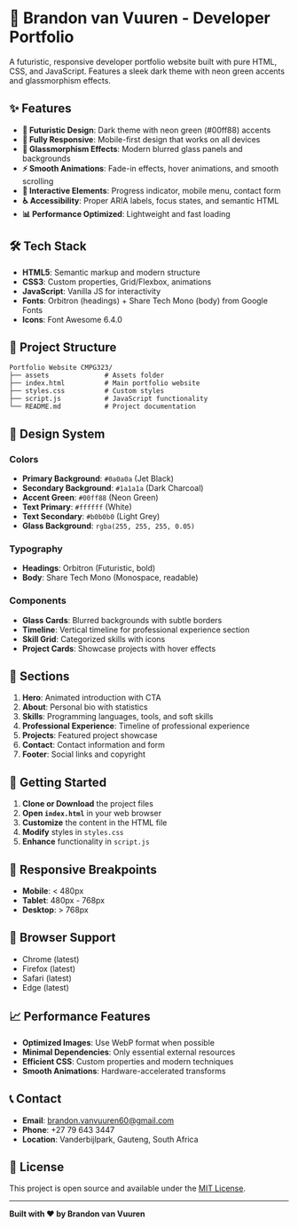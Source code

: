 # 🚀 Brandon van Vuuren - Developer Portfolio

A futuristic, responsive developer portfolio website built with pure HTML, CSS, and JavaScript. Features a sleek dark theme with neon green accents and glassmorphism effects.

## ✨ Features

- **🎨 Futuristic Design**: Dark theme with neon green (#00ff88) accents
- **📱 Fully Responsive**: Mobile-first design that works on all devices
- **🔮 Glassmorphism Effects**: Modern blurred glass panels and backgrounds
- **⚡ Smooth Animations**: Fade-in effects, hover animations, and smooth scrolling
- **🎯 Interactive Elements**: Progress indicator, mobile menu, contact form
- **♿ Accessibility**: Proper ARIA labels, focus states, and semantic HTML
- **📊 Performance Optimized**: Lightweight and fast loading

## 🛠️ Tech Stack

- **HTML5**: Semantic markup and modern structure
- **CSS3**: Custom properties, Grid/Flexbox, animations
- **JavaScript**: Vanilla JS for interactivity
- **Fonts**: Orbitron (headings) + Share Tech Mono (body) from Google Fonts
- **Icons**: Font Awesome 6.4.0

## 📁 Project Structure

```
Portfolio Website CMPG323/
├── assets              # Assets folder
├── index.html          # Main portfolio website
├── styles.css          # Custom styles
├── script.js           # JavaScript functionality
└── README.md           # Project documentation
```

## 🎨 Design System

### Colors
- **Primary Background**: `#0a0a0a` (Jet Black)
- **Secondary Background**: `#1a1a1a` (Dark Charcoal)
- **Accent Green**: `#00ff88` (Neon Green)
- **Text Primary**: `#ffffff` (White)
- **Text Secondary**: `#b0b0b0` (Light Grey)
- **Glass Background**: `rgba(255, 255, 255, 0.05)`

### Typography
- **Headings**: Orbitron (Futuristic, bold)
- **Body**: Share Tech Mono (Monospace, readable)

### Components
- **Glass Cards**: Blurred backgrounds with subtle borders
- **Timeline**: Vertical timeline for professional experience section
- **Skill Grid**: Categorized skills with icons
- **Project Cards**: Showcase projects with hover effects

## 📱 Sections

1. **Hero**: Animated introduction with CTA
2. **About**: Personal bio with statistics
3. **Skills**: Programming languages, tools, and soft skills
4. **Professional Experience**: Timeline of professional experience
5. **Projects**: Featured project showcase
6. **Contact**: Contact information and form
7. **Footer**: Social links and copyright

## 🚀 Getting Started

1. **Clone or Download** the project files
2. **Open `index.html`** in your web browser
3. **Customize** the content in the HTML file
4. **Modify** styles in `styles.css`
5. **Enhance** functionality in `script.js`

## 📱 Responsive Breakpoints

- **Mobile**: < 480px
- **Tablet**: 480px - 768px
- **Desktop**: > 768px

## 🔧 Browser Support

- Chrome (latest)
- Firefox (latest)
- Safari (latest)
- Edge (latest)

## 📈 Performance Features

- **Optimized Images**: Use WebP format when possible
- **Minimal Dependencies**: Only essential external resources
- **Efficient CSS**: Custom properties and modern techniques
- **Smooth Animations**: Hardware-accelerated transforms

## 📞 Contact

- **Email**: brandon.vanvuuren60@gmail.com
- **Phone**: +27 79 643 3447
- **Location**: Vanderbijlpark, Gauteng, South Africa

## 📄 License

This project is open source and available under the [MIT License](LICENSE).

---

**Built with ❤️ by Brandon van Vuuren** 